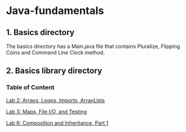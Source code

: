 # Java-fundamentals

## 1. Basics directory
The basics directory has a Main.java file that contains Pluralize, Flipping Coins and Command Line Clock method.

## 2. Basics library directory
### Table of Content
[Lab 2: Arrays, Loops, Imports, ArrayLists](basiclibrary/README/lab02.md)

[Lab 3: Maps, File I/O, and Testing](linter/README.md)

[Lab 6: Composition and Inheritance, Part 1](inheritance/README.md)


